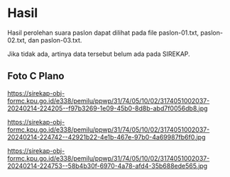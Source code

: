# Hasil

Hasil perolehan suara paslon dapat dilihat pada file paslon-01.txt, paslon-02.txt, dan paslon-03.txt.

Jika tidak ada, artinya data tersebut belum ada pada SIREKAP.

## Foto C Plano

https://sirekap-obj-formc.kpu.go.id/e338/pemilu/ppwp/31/74/05/10/02/3174051002037-20240214-224205--f97b3269-1e09-45b0-8d8b-abd7f0056db8.jpg

https://sirekap-obj-formc.kpu.go.id/e338/pemilu/ppwp/31/74/05/10/02/3174051002037-20240214-224742--42921b22-4e1b-467e-97b0-4a69987fb6f0.jpg

https://sirekap-obj-formc.kpu.go.id/e338/pemilu/ppwp/31/74/05/10/02/3174051002037-20240214-224753--58b4b30f-6970-4a78-afd4-35b688ede565.jpg
